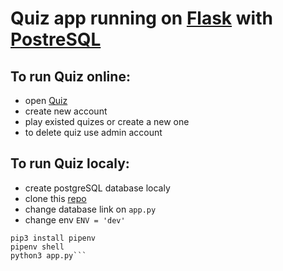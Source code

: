 # Quiz app running on [Flask](https://flask.palletsprojects.com/en/1.1.x/) with [PostreSQL](https://www.postgresql.org)

## To run Quiz online:
* open [Quiz](https://kvizo-app.herokuapp.com)
* create new account
* play existed quizes or create a new one
* to delete quiz use admin account

## To run Quiz localy:
* create postgreSQL database localy
* clone this [repo](https://github.com/mopheadpersona/quiz.git)
* change database link on `app.py`
* change env `ENV = 'dev'`
```cd quiz
pip3 install pipenv
pipenv shell
python3 app.py```
